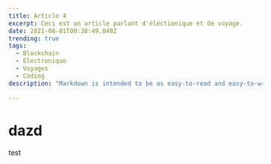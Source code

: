 ```yaml
---
title: Article 4
excerpt: Ceci est un article parlant d'éléctionique et de voyage. 
date: 2021-08-01T00:38:49.848Z
trending: true
tags:
  - Blockchain
  - Electronique
  - Voyages
  - Coding
description: "Markdown is intended to be as easy-to-read and easy-to-write as is feasible. Readability, however, is emphasized above all else. A Markdown-formatted document should be publishable as-is, as plain text, without looking like it's been marked up with tags or formatting instructions."

---
```

# dazd

test